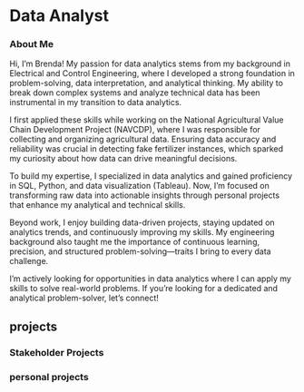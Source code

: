 # Data Analyst

### About Me

Hi, I’m Brenda! My passion for data analytics stems from my background in Electrical and Control Engineering, where I developed a strong foundation in problem-solving, data interpretation, and analytical thinking. My ability to break down complex systems and analyze technical data has been instrumental in my transition to data analytics.

I first applied these skills while working on the National Agricultural Value Chain Development Project (NAVCDP), where I was responsible for collecting and organizing agricultural data. Ensuring data accuracy and reliability was crucial in detecting fake fertilizer instances, which sparked my curiosity about how data can drive meaningful decisions.

To build my expertise, I specialized in data analytics and gained proficiency in SQL, Python, and data visualization (Tableau). Now, I’m focused on transforming raw data into actionable insights through personal projects that enhance my analytical and technical skills.

Beyond work, I enjoy building data-driven projects, staying updated on analytics trends, and continuously improving my skills. My engineering background also taught me the importance of continuous learning, precision, and structured problem-solving—traits I bring to every data challenge.

I’m actively looking for opportunities in data analytics where I can apply my skills to solve real-world problems. If you’re looking for a dedicated and analytical problem-solver, let’s connect!

## projects

### Stakeholder Projects
### personal projects 

